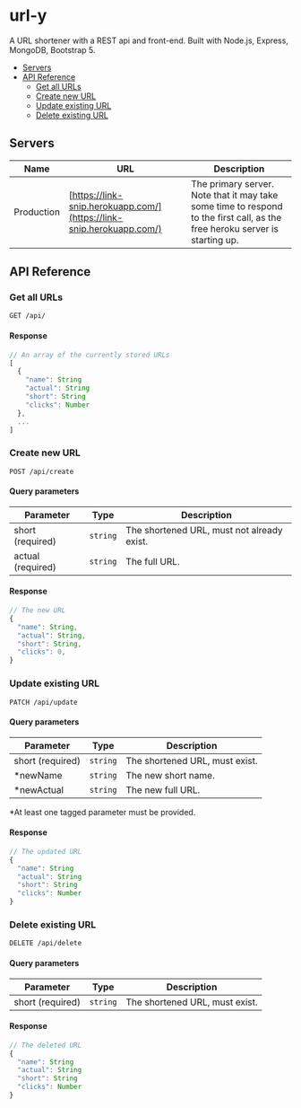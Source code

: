 # url-y

A URL shortener with a REST api and front-end. Built with Node.js, Express, MongoDB, Bootstrap 5.

- [Servers](#servers)
- [API Reference](#api-reference)
  - [Get all URLs](#get-all-urls)
  - [Create new URL](#create-new-url)
  - [Update existing URL](#update-existing-url)
  - [Delete existing URL](#delete-existing-url)

## Servers

| Name       | URL                                                                  | Description                                                                                                                 |
| ---------- | -------------------------------------------------------------------- | --------------------------------------------------------------------------------------------------------------------------- |
| Production | [https://link-snip.herokuapp.com/](https://link-snip.herokuapp.com/) | The primary server. Note that it may take some time to respond to the first call, as the free heroku server is starting up. |

## API Reference

### Get all URLs

```HTTP
GET /api/
```

#### Response

```ts
// An array of the currently stored URLs
[
  {
    "name": String
    "actual": String
    "short": String
    "clicks": Number
  },
  ...
]
```

### Create new URL

```HTTP
POST /api/create
```

#### Query parameters

| Parameter         | Type     | Description                                |
| ----------------- | -------- | ------------------------------------------ |
| short (required)  | `string` | The shortened URL, must not already exist. |
| actual (required) | `string` | The full URL.                              |

#### Response

```ts
// The new URL
{
  "name": String,
  "actual": String,
  "short": String,
  "clicks": 0,
}
```

### Update existing URL

```HTTP
PATCH /api/update
```

#### Query parameters

| Parameter        | Type     | Description                    |
| ---------------- | -------- | ------------------------------ |
| short (required) | `string` | The shortened URL, must exist. |
| \*newName        | `string` | The new short name.            |
| \*newActual      | `string` | The new full URL.              |

\*At least one tagged parameter must be provided.

#### Response

```ts
// The updated URL
{
  "name": String
  "actual": String
  "short": String
  "clicks": Number
}
```

### Delete existing URL

```HTTP
DELETE /api/delete
```

#### Query parameters

| Parameter        | Type     | Description                    |
| ---------------- | -------- | ------------------------------ |
| short (required) | `string` | The shortened URL, must exist. |

#### Response

```ts
// The deleted URL
{
  "name": String
  "actual": String
  "short": String
  "clicks": Number
}
```
